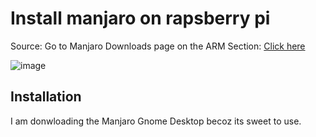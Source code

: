 # Install manjaro on rapsberry pi

Source: Go to Manjaro Downloads page on the ARM Section: [Click here](https://manjaro.org/download/)

![image](https://user-images.githubusercontent.com/31458531/205431670-0d164adc-8f69-4ec4-938e-05923fbc7767.png)

## Installation

I am donwloading the Manjaro Gnome Desktop becoz its sweet to use.
